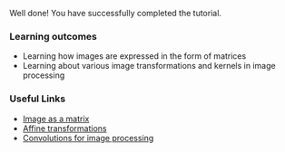 Well done! You have successfully completed the tutorial.

### Learning outcomes
* Learning how images are expressed in the form of matrices
* Learning about various image transformations and kernels in image processing

### Useful Links
* [Image as a matrix](http://dmuw.zum.de/images/6/6d/Matrix-en.pdf)
* [Affine transformations](https://stackabuse.com/affine-image-transformations-in-python-with-numpy-pillow-and-opencv/)
* [Convolutions for image processing](https://en.wikipedia.org/wiki/Kernel_(image_processing))